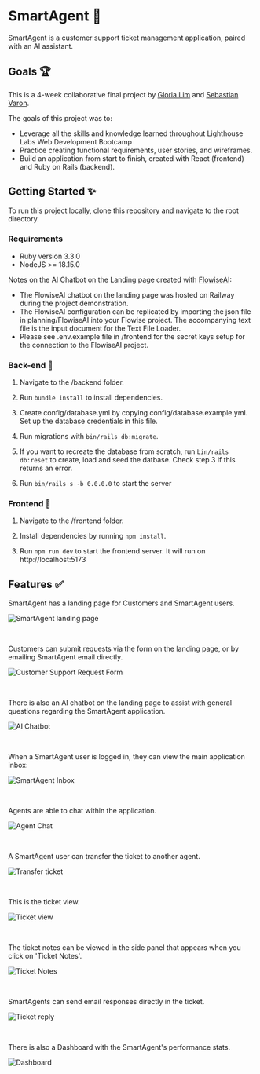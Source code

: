 # SmartAgent 💬
SmartAgent is a customer support ticket management application, paired with an AI assistant.

## Goals 🏆

This is a 4-week collaborative final project by [Gloria Lim](https://github.com/glowiep) and [Sebastian Varon](https://github.com/svaronc).

The goals of this project was to:
- Leverage all the skills and knowledge learned throughout Lighthouse Labs Web Development Bootcamp
- Practice creating functional requirements, user stories, and wireframes.
- Build an application from start to finish, created with React (frontend) and Ruby on Rails (backend).



## Getting Started ✨
To run this project locally, clone this repository and navigate to the root directory.

### Requirements
- Ruby version 3.3.0
- NodeJS >= 18.15.0

Notes on the AI Chatbot on the Landing page created with [FlowiseAI](https://flowiseai.com/):
- The FlowiseAI chatbot on the landing page was hosted on Railway during the project demonstration. 
- The FlowiseAI configuration can be replicated by importing the json file in planning/FlowiseAI into your Flowise project. The accompanying text file is the input document for the Text File Loader.
- Please see .env.example file in /frontend for the secret keys setup for the connection to the FlowiseAI project.

### Back-end 🚅
1. Navigate to the /backend folder.

2. Run ```bundle install``` to install dependencies.

3. Create config/database.yml by copying config/database.example.yml. Set up the database credentials in this file.

4. Run migrations with ```bin/rails db:migrate```.

4. If you want to recreate the database from scratch, run ```bin/rails db:reset``` to create, load and seed the datbase. Check step 3 if this returns an error.

5. Run ```bin/rails s -b 0.0.0.0``` to start the server

### Frontend 🚀
1. Navigate to the /frontend folder.

2. Install dependencies by running ```npm install```.

3. Run ```npm run dev``` to start the frontend server. It will run on http://localhost:5173



## Features ✅

SmartAgent has a landing page for Customers and SmartAgent users.

![SmartAgent landing page](https://github.com/glowiep/SmartAgent/blob/main/planning/docs/1_LandingPage.png?raw=true)

<br />

Customers can submit requests via the form on the landing page, or by emailing SmartAgent email directly.

![Customer Support Request Form](https://github.com/glowiep/SmartAgent/blob/main/planning/docs/2_CustomerSupportRequestForm.png?raw=true)

<br />

There is also an AI chatbot on the landing page to assist with general questions regarding the SmartAgent application.

![AI Chatbot](https://github.com/glowiep/SmartAgent/blob/main/planning/docs/3_Chatbot.png?raw=true)

<br />

When a SmartAgent user is logged in, they can view the main application inbox:

![SmartAgent Inbox](https://github.com/glowiep/SmartAgent/blob/main/planning/docs/4_SmartAgentInbox.png?raw=true)

<br />

Agents are able to chat within the application.

![Agent Chat](https://github.com/glowiep/SmartAgent/blob/main/planning/docs/5_AgentChat.png?raw=true)

<br />

A SmartAgent user can transfer the ticket to another agent.

![Transfer ticket](https://github.com/glowiep/SmartAgent/blob/main/planning/docs/6_TransferTicket.png?raw=true)


<br />

This is the ticket view. 

![Ticket view](https://github.com/glowiep/SmartAgent/blob/main/planning/docs/7_TicketView.png?raw=true)

<br />

The ticket notes can be viewed in the side panel that appears when you click on 'Ticket Notes'. 

![Ticket Notes](https://github.com/glowiep/SmartAgent/blob/main/planning/docs/8_TicketNotes.png?raw=true)

<br />

SmartAgents can send email responses directly in the ticket.

![Ticket reply](https://github.com/glowiep/SmartAgent/blob/main/planning/docs/9_TicketReply.png?raw=true)

<br />

There is also a Dashboard with the SmartAgent's performance stats.

![Dashboard](https://github.com/glowiep/SmartAgent/blob/main/planning/docs/10_Dashboard.png?raw=true)

<!-- <details>
  <summary>Backend Dependencies 🪄</summary>

  ### Ruby Version
  - **ruby** (3.3.0): Ruby programming language version used in the backend.

  ### Ruby Gems
  - **rails** (~> 7.1.3, >= 7.1.3.2): Ruby on Rails framework for building web applications.
  - **pg** (~> 1.1): PostgreSQL adapter for Active Record, used as the database.
  - **puma** (>= 5.0): Web server used for serving the Rails application.
  - **jbuilder**: Gem for building JSON APIs in Rails.
  - **email_reply_parser**: Gem for parsing email replies in Rails applications.
  - **bcrypt** (~> 3.1.7): Ruby gem for password hashing and authentication.
  - **devise** (~> 4.9, >= 4.9.3): Flexible authentication solution for Rails applications.
  - **tzinfo-data**: Gem providing timezone data for Rails applications.
  - **bootsnap**: Gem for reducing boot times through caching.
  - **rubocop**: Ruby code style checker and formatter.
  - **ruby-lsp**: Ruby Language Server Protocol implementation.
  - **rack-cors**: Gem for handling Cross-Origin Resource Sharing (CORS) in Rack-based applications.

  <details>
    <summary>📌 Backend Development and Test Dependencies</summary>
    
    - **debug**: Gem for debugging Rails applications (platforms: MRI, Windows).
    - **faker**: Gem for generating fake data for testing.
    - **rspec-rails**: Testing framework for Rails applications.
  </details>
</details>

<details>
  <summary>Frontend Dependencies 🪄</summary>

  - **@react-oauth/google** (^0.12.1): Used for Google OAuth authentication in React applications.
  - **axios** (^1.6.8): A promise-based HTTP client for making API requests.
  - **dompurify** (^3.0.11): Helps prevent XSS (Cross-Site Scripting) attacks by sanitizing HTML content.
  - **formik** (^2.4.5): Formik is used for building forms in React and handling form state.
  - **localforage** (^1.10.0): Provides a simple localStorage-like API for storing data asynchronously.
  - **match-sorter** (^6.3.4): Utility for sorting and filtering arrays based on user input.
  - **react** (^18.2.0) and **react-dom** (^18.2.0): Core React libraries for building user interfaces.
  - **react-icons** (^5.0.1): Library containing a collection of popular icons for React applications.
  - **react-quill** (^2.0.0): Rich text editor component for React applications.
  - **react-router-dom** (^6.22.3): React bindings for the React Router library, used for routing in React applications.
  - **sort-by** (^1.2.0): Utility function for sorting arrays of objects by specific keys.
  - **yup** (^1.4.0): A JavaScript schema builder for validation, used with Formik for form validation.

  <details>
    <summary>📌 Frontend Development and Test Dependencies</summary>

    #### TypeScript Types
    - **@types/react** (^18.2.66): TypeScript types for React.
    - **@types/react-dom** (^18.2.22): TypeScript types for ReactDOM.

    #### Vite and React Plugins
    - **@vitejs/plugin-react** (^4.2.1): Vite plugin for React support.

    #### CSS and Styling
    - **autoprefixer** (^10.4.19): PostCSS plugin to parse CSS and add vendor prefixes.
    - **daisyui** (^4.8.0): Tailwind CSS components and utilities.
    - **postcss** (^8.4.38): Tool for transforming CSS with JavaScript plugins.
    - **tailwindcss** (^3.4.1): Utility-first CSS framework for styling.

    #### Linting and Code Quality
    - **eslint** (^8.57.0): JavaScript and TypeScript linter.
    - **eslint-plugin-react** (^7.34.1): ESLint plugin for React.
    - **eslint-plugin-react-hooks** (^4.6.0): ESLint plugin for React hooks.
    - **eslint-plugin-react-refresh** (^0.4.6): ESLint plugin for React Refresh.

    #### Build Tools
    - **vite** (^5.2.0): Build tool for modern web development with fast build times.
  </details>
</details> -->